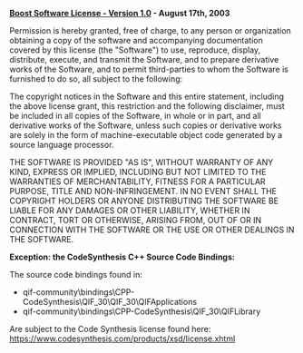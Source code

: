 **[Boost Software License - Version 1.0](https://www.boost.org/LICENSE_1_0.txt) - August 17th, 2003**

Permission is hereby granted, free of charge, to any person or organization
obtaining a copy of the software and accompanying documentation covered by
this license (the "Software") to use, reproduce, display, distribute,
execute, and transmit the Software, and to prepare derivative works of the
Software, and to permit third-parties to whom the Software is furnished to
do so, all subject to the following:

The copyright notices in the Software and this entire statement, including
the above license grant, this restriction and the following disclaimer,
must be included in all copies of the Software, in whole or in part, and
all derivative works of the Software, unless such copies or derivative
works are solely in the form of machine-executable object code generated by
a source language processor.

THE SOFTWARE IS PROVIDED "AS IS", WITHOUT WARRANTY OF ANY KIND, EXPRESS OR
IMPLIED, INCLUDING BUT NOT LIMITED TO THE WARRANTIES OF MERCHANTABILITY,
FITNESS FOR A PARTICULAR PURPOSE, TITLE AND NON-INFRINGEMENT. IN NO EVENT
SHALL THE COPYRIGHT HOLDERS OR ANYONE DISTRIBUTING THE SOFTWARE BE LIABLE
FOR ANY DAMAGES OR OTHER LIABILITY, WHETHER IN CONTRACT, TORT OR OTHERWISE,
ARISING FROM, OUT OF OR IN CONNECTION WITH THE SOFTWARE OR THE USE OR OTHER
DEALINGS IN THE SOFTWARE.

**Exception: the CodeSynthesis C++ Source Code Bindings:**

The source code bindings found in: 

* qif-community\bindings\CPP-CodeSynthesis\QIF_30\QIF_30\QIFApplications
* qif-community\bindings\CPP-CodeSynthesis\QIF_30\QIFLibrary

Are subject to the Code Synthesis license found here: https://www.codesynthesis.com/products/xsd/license.xhtml
